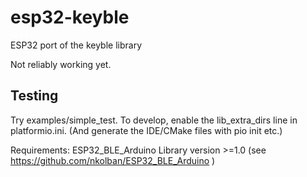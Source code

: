 # esp32-keyble
ESP32 port of the keyble library

Not reliably working yet.

## Testing

Try examples/simple_test.
To develop, enable the lib_extra_dirs line in platformio.ini. (And generate the IDE/CMake files with pio init etc.)

Requirements: ESP32_BLE_Arduino Library version >=1.0 (see https://github.com/nkolban/ESP32_BLE_Arduino )
